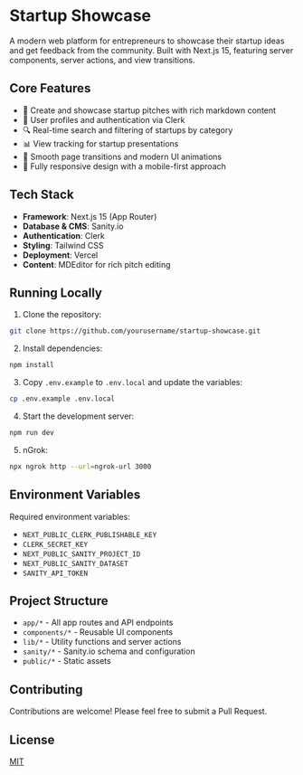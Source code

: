 # Startup Showcase

A modern web platform for entrepreneurs to showcase their startup ideas and get feedback from the community. Built with Next.js 15, featuring server components, server actions, and view transitions.

## Core Features

- 🚀 Create and showcase startup pitches with rich markdown content
- 👥 User profiles and authentication via Clerk
- 🔍 Real-time search and filtering of startups by category
- 📊 View tracking for startup presentations
- 💫 Smooth page transitions and modern UI animations
- 📱 Fully responsive design with a mobile-first approach

## Tech Stack

- **Framework**: Next.js 15 (App Router)
- **Database & CMS**: Sanity.io
- **Authentication**: Clerk
- **Styling**: Tailwind CSS
- **Deployment**: Vercel
- **Content**: MDEditor for rich pitch editing

## Running Locally

1. Clone the repository:

```bash
git clone https://github.com/yourusername/startup-showcase.git
```

2. Install dependencies:

```bash
npm install
```

3. Copy `.env.example` to `.env.local` and update the variables:

```bash
cp .env.example .env.local
```

4. Start the development server:

```bash
npm run dev
```

5. nGrok:

```bash
npx ngrok http --url=ngrok-url 3000
```

## Environment Variables

Required environment variables:

- `NEXT_PUBLIC_CLERK_PUBLISHABLE_KEY`
- `CLERK_SECRET_KEY`
- `NEXT_PUBLIC_SANITY_PROJECT_ID`
- `NEXT_PUBLIC_SANITY_DATASET`
- `SANITY_API_TOKEN`

## Project Structure

- `app/*` - All app routes and API endpoints
- `components/*` - Reusable UI components
- `lib/*` - Utility functions and server actions
- `sanity/*` - Sanity.io schema and configuration
- `public/*` - Static assets

## Contributing

Contributions are welcome! Please feel free to submit a Pull Request.

## License

[MIT](LICENSE)
